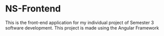 # NS-Frontend
This is the front-end application for my individual project of Semester 3 software development. This project is made using the Angular Framework
